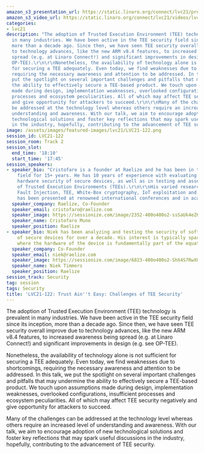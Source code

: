 ```yaml
---
amazon_s3_presentation_url: https://static.linaro.org/connect/lvc21/presentations/lvc21-122.pdf
amazon_s3_video_url: https://static.linaro.org/connect/lvc21/videos/lvc21-122.mp4
categories:
- lvc21
description: "The adoption of Trusted Execution Environment (TEE) technology is prevalent
  in many industries. We have been active in the TEE security field since its inception,
  more than a decade ago. Since then, we have seen TEE security overall improve due
  to technology advances, like the new ARM v8.4 features, to increased awareness being
  spread (e.g. at Linaro Connect!) and significant improvements in design (e.g. see
  OP-TEE).\r\n\r\nNonetheless, the availability of technology alone is not sufficient
  for securing a TEE adequately. Even today, we find weaknesses due to shortcomings,
  requiring the necessary awareness and attention to be addressed. In this talk, we
  put the spotlight on several important challenges and pitfalls that may undermine
  the ability to effectively secure a TEE-based product. We touch upon assumptions
  made during design, implementation weaknesses, overlooked configurations, insufficient
  processes and ecosystem peculiarities. All of which may affect TEE security negatively
  and give opportunity for attackers to succeed.\r\n\r\nMany of the challenges can
  be addressed at the technology level whereas others require an increased level of
  understanding and awareness. With our talk, we aim to encourage adoption of new
  technological solutions and foster key reflections that may spark useful discussions
  in the industry, hopefully, contributing to the advancement of TEE security."
image: /assets/images/featured-images/lvc21/LVC21-122.png
session_id: LVC21-122
session_room: Track 2
session_slot:
  end_time: '18:10'
  start_time: '17:45'
session_speakers:
- speaker_bio: "Cristofaro is a founder at Raelize and he has been in the security
    field for 15+ years. He has 10 years of experience with evaluating software and
    hardware security of secure devices, as well as in testing and assessing the security
    of Trusted Execution Environments (TEEs).\r\n\r\nHis varied research, covering
    Fault Injection, TEE, White-Box cryptography, IoT exploitation and Mobile Security,
    has been presented at renowned international conferences and in academic papers."
  speaker_company: Raelize, Co-Founder
  speaker_email: cristofaro@raelize.com
  speaker_image: https://sessionize.com/image/2352-400o400o2-ssSaUk4eZ6LZd44aPGPp4Z.jpg
  speaker_name: Cristofaro Mune
  speaker_position: Raelize
- speaker_bio: Niek has been analyzing and testing the security of software and hardware
    of secure devices for over a decade. His interest is typically sparked by technologies
    where the hardware of the device is fundamentally part of the equation.
  speaker_company: Co-Founder
  speaker_email: niek@raelize.com
  speaker_image: https://sessionize.com/image/6823-400o400o2-ShX4S7RwXQF5Nai3xXZkuW.jpeg
  speaker_name: Niek Timmers
  speaker_position: Raelize
session_track: Security
tag: session
tags: Security
title: 'LVC21-122: Trust Ain''t Easy: Challenges of TEE Security'
---
```


The adoption of Trusted Execution Environment (TEE) technology is prevalent in many industries. We have been active in the TEE security field since its inception, more than a decade ago. Since then, we have seen TEE security overall improve due to technology advances, like the new ARM v8.4 features, to increased awareness being spread (e.g. at Linaro Connect!) and significant improvements in design (e.g. see OP-TEE).

Nonetheless, the availability of technology alone is not sufficient for securing a TEE adequately. Even today, we find weaknesses due to shortcomings, requiring the necessary awareness and attention to be addressed. In this talk, we put the spotlight on several important challenges and pitfalls that may undermine the ability to effectively secure a TEE-based product. We touch upon assumptions made during design, implementation weaknesses, overlooked configurations, insufficient processes and ecosystem peculiarities. All of which may affect TEE security negatively and give opportunity for attackers to succeed.

Many of the challenges can be addressed at the technology level whereas others require an increased level of understanding and awareness. With our talk, we aim to encourage adoption of new technological solutions and foster key reflections that may spark useful discussions in the industry, hopefully, contributing to the advancement of TEE security.